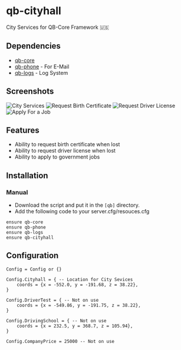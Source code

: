 # qb-cityhall
City Services for QB-Core Framework :us:

## Dependencies
- [qb-core](https://github.com/qbcore-framework/qb-core)
- [qb-phone](https://github.com/qbcore-framework/qb-phone) - For E-Mail
- [qb-logs](https://github.com/qbcore-framework/qb-logs) - Log System

## Screenshots
![City Services](https://imgur.com/czVg0Ze.png)
![Request Birth Certificate](https://imgur.com/l6KSzPf.png)
![Request Driver License](https://imgur.com/pP24GEw.png)
![Apply For a Job](https://imgur.com/dXKKsn0.png)

## Features
- Ability to request birth certificate when lost
- Ability to request driver license when lost
- Ability to apply to government jobs

## Installation
### Manual
- Download the script and put it in the `[qb]` directory.
- Add the following code to your server.cfg/resouces.cfg
```
ensure qb-core
ensure qb-phone
ensure qb-logs
ensure qb-cityhall
```

## Configuration
```
Config = Config or {}

Config.Cityhall = { -- Location for City Sevices
    coords = {x = -552.0, y = -191.68, z = 38.22},
}

Config.DriverTest = { -- Not on use
    coords = {x = -549.86, y = -191.75, z = 38.22},
}

Config.DrivingSchool = { -- Not on use
    coords = {x = 232.5, y = 368.7, z = 105.94},
}

Config.CompanyPrice = 25000 -- Not on use
```
